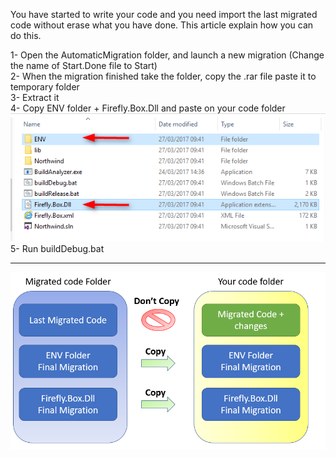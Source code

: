 ﻿
You have started to write your code and you need import the last migrated code without erase what you have done. This article explain how you can do this.


1- Open the AutomaticMigration folder, and launch a new migration (Change the name of Start.Done file to Start)  
2- When the migration finished take the folder, copy the .rar file paste it to temporary folder  
3- Extract it  
4- Copy ENV folder + Firefly.Box.Dll and paste on your code folder  
![](2017-03-28_11h29_38.png)  
5- Run buildDebug.bat 

---
 
 ![](2017-03-28_11h49_11.png)